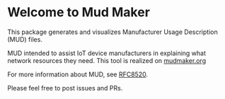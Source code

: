 # Welcome to Mud Maker

This package generates and visualizes Manufacturer Usage Description (MUD) files.

MUD intended to assist IoT device manufacturers in explaining what network resources they need.  This tool is realized on [mudmaker.org](https://mudmaker.org)

For more information about MUD, see [RFC8520](https://tools.ietf.org/html/rfc8520).

Please feel free to post issues and PRs.

